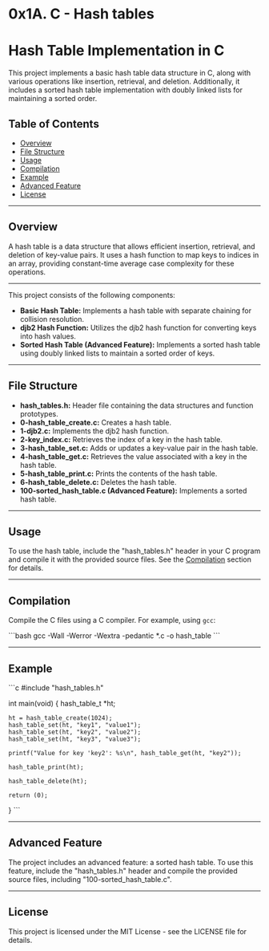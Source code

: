 # 0x1A. C - Hash tables
# Hash Table Implementation in C

This project implements a basic hash table data structure in C, along with various operations like insertion, retrieval, and deletion. Additionally, it includes a sorted hash table implementation with doubly linked lists for maintaining a sorted order.

## Table of Contents

- [Overview](#overview)
- [File Structure](#file-structure)
- [Usage](#usage)
- [Compilation](#compilation)
- [Example](#example)
- [Advanced Feature](#advanced-feature)
- [License](#license)

---

## Overview

A hash table is a data structure that allows efficient insertion, retrieval, and deletion of key-value pairs. It uses a hash function to map keys to indices in an array, providing constant-time average case complexity for these operations.

---

This project consists of the following components:
- **Basic Hash Table:** Implements a hash table with separate chaining for collision resolution.
- **djb2 Hash Function:** Utilizes the djb2 hash function for converting keys into hash values.
- **Sorted Hash Table (Advanced Feature):** Implements a sorted hash table using doubly linked lists to maintain a sorted order of keys.

---

## File Structure

- **hash_tables.h:** Header file containing the data structures and function prototypes.
- **0-hash_table_create.c:** Creates a hash table.
- **1-djb2.c:** Implements the djb2 hash function.
- **2-key_index.c:** Retrieves the index of a key in the hash table.
- **3-hash_table_set.c:** Adds or updates a key-value pair in the hash table.
- **4-hash_table_get.c:** Retrieves the value associated with a key in the hash table.
- **5-hash_table_print.c:** Prints the contents of the hash table.
- **6-hash_table_delete.c:** Deletes the hash table.
- **100-sorted_hash_table.c (Advanced Feature):** Implements a sorted hash table.

---

## Usage

To use the hash table, include the "hash_tables.h" header in your C program and compile it with the provided source files. See the [Compilation](#compilation) section for details.

---

## Compilation

Compile the C files using a C compiler. For example, using `gcc`:

\```bash
gcc -Wall -Werror -Wextra -pedantic *.c -o hash_table
\```

---

## Example
\```c
#include "hash_tables.h"

int main(void)
{
    hash_table_t *ht;

    ht = hash_table_create(1024);
    hash_table_set(ht, "key1", "value1");
    hash_table_set(ht, "key2", "value2");
    hash_table_set(ht, "key3", "value3");

    printf("Value for key 'key2': %s\n", hash_table_get(ht, "key2"));

    hash_table_print(ht);

    hash_table_delete(ht);

    return (0);
}
\```

---

## Advanced Feature
The project includes an advanced feature: a sorted hash table. To use this feature, include the "hash_tables.h" header and compile the provided source files, including "100-sorted_hash_table.c".

---

## License
This project is licensed under the MIT License - see the LICENSE file for details.